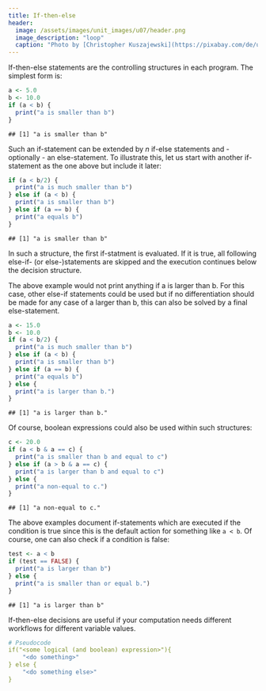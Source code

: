 ```yaml
---
title: If-then-else
header:
  image: /assets/images/unit_images/u07/header.png
  image_description: "loop"
  caption: "Photo by [Christopher Kuszajewski](https://pixabay.com/de/users/kuszapro-369349/?utm_source=link-attribution&amp;utm_medium=referral&amp;utm_campaign=image&amp;utm_content=583537) [from Pixabay](https://pixabay.com/de/?utm_source=link-attribution&amp;utm_medium=referral&amp;utm_campaign=image&amp;utm_content=583537)"
---
```


If-then-else statements are the controlling structures in each program. The simplest form is:

```r
a <- 5.0
b <- 10.0
if (a < b) {
  print("a is smaller than b")
}
```

```
## [1] "a is smaller than b"
```

Such an if-statement can be extended by *n* if-else statements and - optionally - an else-statement. To illustrate this, let us start with another if-statement as the one above but include it later:

```r
if (a < b/2) {
  print("a is much smaller than b")
} else if (a < b) {
  print("a is smaller than b")
} else if (a == b) {
  print("a equals b")
}
```

```
## [1] "a is smaller than b"
```

In such a structure, the first if-statment is evaluated. If it is true, all following else-if- (or else-)statements are skipped and the execution continues below the decision structure.

The above example would not print anything if a is larger than b. For this case, other else-if statements could be used but if no differentiation should be made for any case of a larger than b, this can also be solved by a final else-statement.

```r
a <- 15.0
b <- 10.0
if (a < b/2) {
  print("a is much smaller than b")
} else if (a < b) {
  print("a is smaller than b")
} else if (a == b) {
  print("a equals b")
} else {
  print("a is larger than b.")
}
```

```
## [1] "a is larger than b."
```

Of course, boolean expressions could also be used within such structures:

```r
c <- 20.0
if (a < b & a == c) {
  print("a is smaller than b and equal to c")
} else if (a > b & a == c) {
  print("a is larger than b and equal to c")
} else {
  print("a non-equal to c.")
}
```

```
## [1] "a non-equal to c."
```

The above examples document if-statements which are executed if the condition is true since this is the default action for something like `a < b`. Of course, one can also check if a condition is false:

```r
test <- a < b
if (test == FALSE) {
  print("a is larger than b")
} else {
  print("a is smaller than or equal b.")
}
```

```
## [1] "a is larger than b"
```

If-then-else decisions are useful if your computation needs different workflows for different variable values.

```yaml
# Pseudocode
if("<some logical (and boolean) expression>"){
    "<do something>"
} else {
    "<do something else>"
}
```

